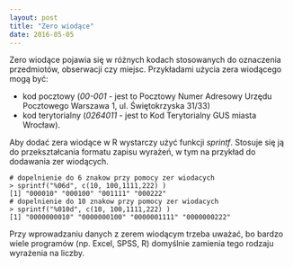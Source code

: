 ```yaml
---
layout: post
title: "Zero wiodące"
date: 2016-05-05
---
```


Zero wiodące pojawia się w różnych kodach stosowanych do oznaczenia przedmiotów, obserwacji czy miejsc. Przykładami użycia zera wiodącego mogą być: 

  * kod pocztowy (_00-001_ - jest to Pocztowy Numer Adresowy Urzędu Pocztowego Warszawa 1, ul. Świętokrzyska 31/33) 
  * kod terytorialny (_0264011_ - jest to Kod Terytorialny GUS miasta Wrocław). 

Aby dodać zera wiodące w R wystarczy użyć funkcji _sprintf_. Stosuje się ją do przekształcania formatu zapisu wyrażeń, w tym na przykład do dodawania zer wiodących. 

```
# dopelnienie do 6 znakow przy pomocy zer wiodacych
> sprintf("%06d", c(10, 100,1111,222) ) 
[1] "000010" "000100" "001111" "000222"
# dopelnienie do 10 znakow przy pomocy zer wiodacych
> sprintf("%010d", c(10, 100,1111,222) ) 
[1] "0000000010" "0000000100" "0000001111" "0000000222"
```

Przy wprowadzaniu danych z zerem wiodącym trzeba uważać, bo bardzo wiele programów (np. Excel, SPSS, R) domyślnie zamienia tego rodzaju wyrażenia na liczby.
